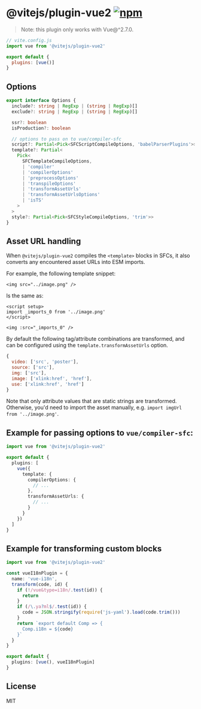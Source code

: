 # @vitejs/plugin-vue2 [![npm](https://img.shields.io/npm/v/@vitejs/plugin-vue2.svg)](https://npmjs.com/package/@vitejs/plugin-vue2)

> Note: this plugin only works with Vue@^2.7.0.

```js
// vite.config.js
import vue from '@vitejs/plugin-vue2'

export default {
  plugins: [vue()]
}
```

## Options

```ts
export interface Options {
  include?: string | RegExp | (string | RegExp)[]
  exclude?: string | RegExp | (string | RegExp)[]

  ssr?: boolean
  isProduction?: boolean

  // options to pass on to vue/compiler-sfc
  script?: Partial<Pick<SFCScriptCompileOptions, 'babelParserPlugins'>>
  template?: Partial<
    Pick<
      SFCTemplateCompileOptions,
      | 'compiler'
      | 'compilerOptions'
      | 'preprocessOptions'
      | 'transpileOptions'
      | 'transformAssetUrls'
      | 'transformAssetUrlsOptions'
      | 'isTS'
    >
  >
  style?: Partial<Pick<SFCStyleCompileOptions, 'trim'>>
}
```

## Asset URL handling

When `@vitejs/plugin-vue2` compiles the `<template>` blocks in SFCs, it also converts any encountered asset URLs into ESM imports.

For example, the following template snippet:

```vue
<img src="../image.png" />
```

Is the same as:

```vue
<script setup>
import _imports_0 from '../image.png'
</script>
```

```vue
<img :src="_imports_0" />
```

By default the following tag/attribute combinations are transformed, and can be configured using the `template.transformAssetUrls` option.

```js
{
  video: ['src', 'poster'],
  source: ['src'],
  img: ['src'],
  image: ['xlink:href', 'href'],
  use: ['xlink:href', 'href']
}
```

Note that only attribute values that are static strings are transformed. Otherwise, you'd need to import the asset manually, e.g. `import imgUrl from '../image.png'`.

## Example for passing options to `vue/compiler-sfc`:

```ts
import vue from '@vitejs/plugin-vue2'

export default {
  plugins: [
    vue({
      template: {
        compilerOptions: {
          // ...
        },
        transformAssetUrls: {
          // ...
        }
      }
    })
  ]
}
```

## Example for transforming custom blocks

```ts
import vue from '@vitejs/plugin-vue2'

const vueI18nPlugin = {
  name: 'vue-i18n',
  transform(code, id) {
    if (!/vue&type=i18n/.test(id)) {
      return
    }
    if (/\.ya?ml$/.test(id)) {
      code = JSON.stringify(require('js-yaml').load(code.trim()))
    }
    return `export default Comp => {
      Comp.i18n = ${code}
    }`
  }
}

export default {
  plugins: [vue(), vueI18nPlugin]
}
```

## License

MIT
